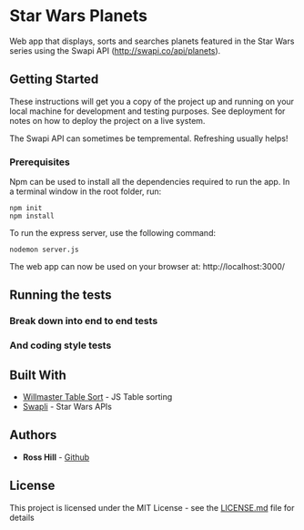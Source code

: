 # Star Wars Planets

Web app that displays, sorts and searches planets featured in the Star Wars series using the Swapi API (http://swapi.co/api/planets).

## Getting Started

These instructions will get you a copy of the project up and running on your local machine for development and testing purposes. See deployment for notes on how to deploy the project on a live system.

The Swapi API can sometimes be tempremental. Refreshing usually helps!

### Prerequisites

Npm can be used to install all the dependencies required to run the app. In a terminal window in the root folder, run:

```
npm init
npm install
```

To run the express server, use the following command:
```
nodemon server.js
```

The web app can now be used on your browser at: http://localhost:3000/


## Running the tests


### Break down into end to end tests


### And coding style tests


## Built With

* [Willmaster Table Sort](https://www.willmaster.com/) - JS Table sorting 
* [Swapli](http://swapi.co/api/) - Star Wars APIs

## Authors

* **Ross Hill** - [Github](https://github.com/rossghill)

## License

This project is licensed under the MIT License - see the [LICENSE.md](LICENSE.md) file for details